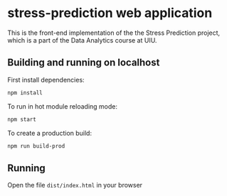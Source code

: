 # stress-prediction web application

This is the front-end implementation of the the Stress Prediction project, which is a part of the Data Analytics course at UIU.

## Building and running on localhost

First install dependencies:

```sh
npm install
```

To run in hot module reloading mode:

```sh
npm start
```

To create a production build:

```sh
npm run build-prod
```

## Running

Open the file `dist/index.html` in your browser

